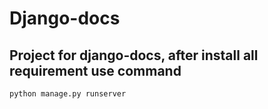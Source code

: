# Django-docs

## Project for django-docs, after install all requirement use command 

`python manage.py runserver`